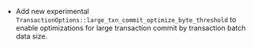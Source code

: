 * Add new experimental `TransactionOptions::large_txn_commit_optimize_byte_threshold` to enable optimizations for large transaction commit by transaction batch data size.
